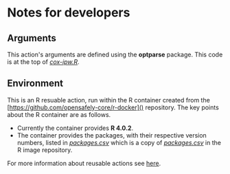 # Notes for developers

## Arguments

This action's arguments are defined using the **optparse** package. This code is at the top of [_cox-ipw.R_](analysis/cox-ipw.R).

## Environment

This is an R resuable action, run within the R container created from the [https://github.com/opensafely-core/r-docker]() repository. The key points about the R container are as follows.

* Currently the container provides **R 4.0.2**.
* The container provides the packages, with their respective version numbers, listed in [_packages.csv_](packages.csv) which is a copy of [_packages.csv_](https://github.com/opensafely-core/r-docker/blob/master/packages.csv) in the R image repository.

For more information about reusable actions see [here](https://docs.opensafely.org/actions-reusable/).
